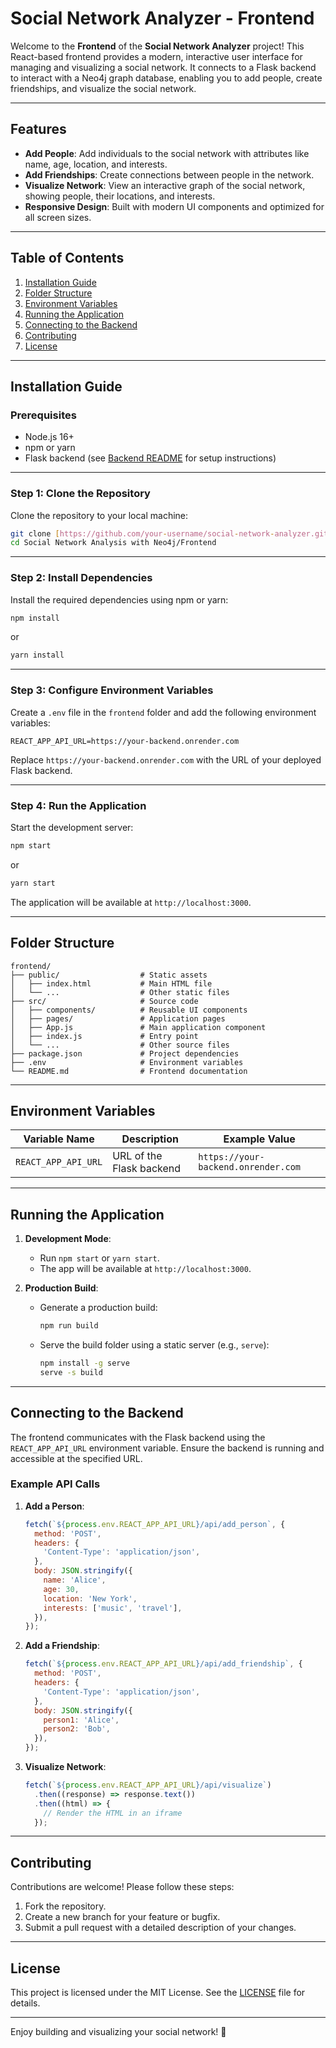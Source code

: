 # Social Network Analyzer - Frontend

Welcome to the **Frontend** of the **Social Network Analyzer** project! This React-based frontend provides a modern, interactive user interface for managing and visualizing a social network. It connects to a Flask backend to interact with a Neo4j graph database, enabling you to add people, create friendships, and visualize the social network.

---

## **Features**
- **Add People**: Add individuals to the social network with attributes like name, age, location, and interests.
- **Add Friendships**: Create connections between people in the network.
- **Visualize Network**: View an interactive graph of the social network, showing people, their locations, and interests.
- **Responsive Design**: Built with modern UI components and optimized for all screen sizes.

---

## **Table of Contents**
1. [Installation Guide](#installation-guide)
2. [Folder Structure](#folder-structure)
3. [Environment Variables](#environment-variables)
4. [Running the Application](#running-the-application)
5. [Connecting to the Backend](#connecting-to-the-backend)
6. [Contributing](#contributing)
7. [License](#license)

---

## **Installation Guide**

### **Prerequisites**
- Node.js 16+
- npm or yarn
- Flask backend (see [Backend README](../backend/README.md) for setup instructions)

---

### **Step 1: Clone the Repository**
Clone the repository to your local machine:
```bash
git clone [https://github.com/your-username/social-network-analyzer.git](https://github.com/Neelanjan-chakraborty/BlackCoffer.git)
cd Social Network Analysis with Neo4j/Frontend
```

---

### **Step 2: Install Dependencies**
Install the required dependencies using npm or yarn:
```bash
npm install
```
or
```bash
yarn install
```

---

### **Step 3: Configure Environment Variables**
Create a `.env` file in the `frontend` folder and add the following environment variables:
```
REACT_APP_API_URL=https://your-backend.onrender.com
```
Replace `https://your-backend.onrender.com` with the URL of your deployed Flask backend.

---

### **Step 4: Run the Application**
Start the development server:
```bash
npm start
```
or
```bash
yarn start
```

The application will be available at `http://localhost:3000`.

---

## **Folder Structure**
```
frontend/
├── public/                  # Static assets
│   ├── index.html           # Main HTML file
│   └── ...                  # Other static files
├── src/                     # Source code
│   ├── components/          # Reusable UI components
│   ├── pages/               # Application pages
│   ├── App.js               # Main application component
│   ├── index.js             # Entry point
│   └── ...                  # Other source files
├── package.json             # Project dependencies
├── .env                     # Environment variables
└── README.md                # Frontend documentation
```

---

## **Environment Variables**
| Variable Name         | Description                                | Example Value                          |
|-----------------------|--------------------------------------------|----------------------------------------|
| `REACT_APP_API_URL`   | URL of the Flask backend                   | `https://your-backend.onrender.com`    |

---

## **Running the Application**
1. **Development Mode**:
   - Run `npm start` or `yarn start`.
   - The app will be available at `http://localhost:3000`.

2. **Production Build**:
   - Generate a production build:
     ```bash
     npm run build
     ```
   - Serve the build folder using a static server (e.g., `serve`):
     ```bash
     npm install -g serve
     serve -s build
     ```

---

## **Connecting to the Backend**
The frontend communicates with the Flask backend using the `REACT_APP_API_URL` environment variable. Ensure the backend is running and accessible at the specified URL.

### **Example API Calls**
1. **Add a Person**:
   ```javascript
   fetch(`${process.env.REACT_APP_API_URL}/api/add_person`, {
     method: 'POST',
     headers: {
       'Content-Type': 'application/json',
     },
     body: JSON.stringify({
       name: 'Alice',
       age: 30,
       location: 'New York',
       interests: ['music', 'travel'],
     }),
   });
   ```

2. **Add a Friendship**:
   ```javascript
   fetch(`${process.env.REACT_APP_API_URL}/api/add_friendship`, {
     method: 'POST',
     headers: {
       'Content-Type': 'application/json',
     },
     body: JSON.stringify({
       person1: 'Alice',
       person2: 'Bob',
     }),
   });
   ```

3. **Visualize Network**:
   ```javascript
   fetch(`${process.env.REACT_APP_API_URL}/api/visualize`)
     .then((response) => response.text())
     .then((html) => {
       // Render the HTML in an iframe
     });
   ```

---

## **Contributing**
Contributions are welcome! Please follow these steps:
1. Fork the repository.
2. Create a new branch for your feature or bugfix.
3. Submit a pull request with a detailed description of your changes.

---

## **License**
This project is licensed under the MIT License. See the [LICENSE](../LICENSE) file for details.

---

Enjoy building and visualizing your social network! 🚀

